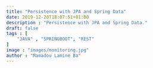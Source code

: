 ```yaml
---
title: "Persistence with JPA and Spring Data"
date: 2019-12-20T18:07:51+01:00
description : "Persistence with JPA and Spring Data."
draft: false
tags : [
    "JAVA" , "SPRINGBOOT", "REST"
]
image : "images/monitoring.jpg"
author : "Mamadou Lamine Ba"
---
```


